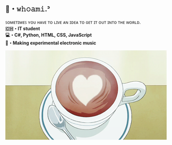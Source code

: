 ## 🍃・𝚠𝚑𝚘𝚊𝚖𝚒.ᐣ
  ꜱᴏᴍᴇᴛɪᴍᴇꜱ ʏᴏᴜ ʜᴀᴠᴇ ᴛᴏ ʟɪᴠᴇ ᴀɴ ɪᴅᴇᴀ ᴛᴏ ɢᴇᴛ ɪᴛ ᴏᴜᴛ ɪɴᴛᴏ ᴛʜᴇ ᴡᴏʀʟᴅ.<br>
**🇨🇭・IT student** <br>
**💻・C#, Python, HTML, CSS, JavaScript** <br>
**🌌・Making experimental electronic music** <br>

<div align="center">
    <img alt="footer" src="cozy_caf1e.gif">
</div>


